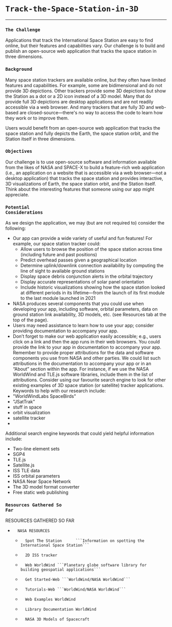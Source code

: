 
### <h1><code>Track-the-Space-Station-in-3D</code></h1> <hr>
### <code>The Challenge</code>
Applications that track the International Space Station are easy to find online, but their features and capabilities vary. Our challenge is to build and publish an open-source web application that tracks the space station in three dimensions.

### <code>Background</code>
Many space station trackers are available online, but they often have limited features and capabilities. For example, some are bidimensional and do not provide 3D depictions. Other trackers provide some 3D depictions but show the Station as a dot or a 2D icon instead of a 3D model. Many that do provide full 3D depictions are desktop applications and are not readily accessible via a web browser. And many trackers that are fully 3D and web-based are closed-source—there's no way to access the code to learn how they work or to improve them.

Users would benefit from an open-source web application that tracks the space station and fully depicts the Earth, the space station orbit, and the Station itself in three dimensions.

### <code>Objectives</code>
Our challenge is to use open-source software and information available from the likes of NASA and SPACE-X to build a feature-rich web application (i.e., an application on a website that is accessible via a web browser—not a desktop application) that tracks the space station and provides interactive, 3D visualizations of Earth, the space station orbit, and the Station itself. Think about the interesting features that someone using our app might appreciate. 

### <code>Potential Considerations</code>
As we design the application, we may (but are not required to) consider the following:
* Our app can provide a wide variety of useful and fun features! For example, our space station tracker could:
    * Allow users to browse the position of the space station across time (including future and past positions)
    * Predict overhead passes given a geographical location
    * Determine uplink/downlink connection availability by computing the line of sight to available ground stations
    * Display space debris conjunction alerts in the orbital trajectory
    * Display accurate representations of solar panel orientation
    * Include historic visualizations showing how the space station looked at different periods in its lifetime—from the launch of its first module to the last module launched in 2021
* NASA produces several components that you could use when developing your app, including software, orbital parameters, data on ground station link availability, 3D models, etc. (see Resources tab at the top of the page).
* Users may need assistance to learn how to use your app; consider providing documentation to accompany your app.
* Don’t forget to make our web application easily accessible; e.g., users click on a link and then the app runs in their web browsers. You could provide the link to your app in documentation to accompany your app. Remember to provide proper attributions for the data and software components you use from NASA and other parties. We could list such attributions in the documentation to accompany your app or in an “About” section within the app. For instance, if we use the NASA WorldWind and TLE.js software libraries, include them in the list of attributions.
Consider using our favourite search engine to look for other existing examples of 3D space station (or satellite) tracker applications. Keywords to help with our research include:
* "WorldWindLabs SpaceBirds"
* "JSatTrak"
* stuff in space
* orbit visualization
* satellite tracker
* 
Additional search engine keywords that could yield helpful information include:
* Two-line element sets
* SGP4
* TLE.js
* Satellite.js
* ISS TLE data
* ISS orbital parameters
* NASA Near Space Network
* The 3D model format converter
* Free static web publishing

### <code>Resources Gathered So Far</code>
RESOURCES GATHERED SO FAR
* 		NASA RESOURCES
    * 		Spot The Station      ```Information on spotting the International Space Station```
    * 		2D ISS tracker  
    * 		Web WorldWind ```Planetary globe software library for building geospatial applications```   
    * 		Get Started-Web ```WorldWind/NASA WorldWind```  
    * 		Tutorials-Web ```WorldWind/NASA WorldWind```  
    * 		Web Examples WorldWind  
    * 		Library Documentation WorldWind  
    * 		NASA 3D Models of Spacecraft  


